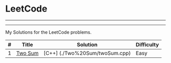 
# LeetCode
  --------
  --------

My Solutions for the LeetCode problems.

| # | Title | Solution | Difficulty |
| - | ----- | -------- | ---------- |
| 1 |[Two Sum](https://leetcode.com/problems/two-sum/) | [C++] (./Two%20Sum/twoSum.cpp) | Easy |
